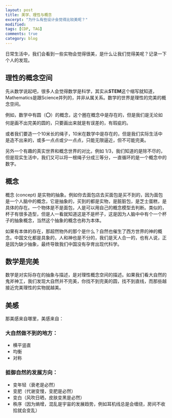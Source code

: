 ```yaml
---
layout: post
title: 美学、理性与概念
excerpt: "为什么有些设计会觉得比较美呢？"
modified: 
tags: [CDP, TAG]
comments: true
category: blog
---
```




日常生活中，我们会看到一些实物会觉得很美，是什么让我们觉得美呢？记录一下个人的发现。



## 理性的概念空间

先从数学说起吧，很多人会觉得数学是科学，其实从**STEM**这个缩写就知道，Mathematics是跟Science并列的，并非从属关系。数学的世界是理性的完美的概念空间。

例如，数学中有圆（⭕️）的概念，这个圈在概念中是存在的，但是我们是无论如何是画不出完美的圆的，只要画出来就是有误差的，有瑕疵的。

或者我们要造一个10米长的绳子，10米在数学中是存在的，但是我们实际生活中是造不出来的，或多一点点或少一点点，只能无限逼近，但不可能完美。



另外一个有趣的真实世界和概念世界的对比，例如 1/3，我们知道的是除不尽的，但是现实生活中，我们又可以将一根绳子分成三等分，一直循环的是一个概念中的数字。



## 概念

概念 (concept) 是实物的抽象。例如你去面包店去买面包是买不到的，因为面包是一个人脑中的概念，它是抽象的，买到的都是实物，是脏脏包，是芝士蛋糕，是具体的存在。一个物体是不是面包，人是可以用自己的概念模型去判断。类似的，杯子有很多造型，但是人一看就知道这是不是杯子，这是因为人脑中中有个一个杯子的抽象概念，当然这个抽象的概念也称为本体。

如果有本体的存在，那超然物外的那个是什么？自然也催生了西方世界的神的概念。中国文化都是具象的，人和神也是不分的，我们是天人合一的，也有人说，正是因为缺少抽象，最终导致我们中国没有孕育出现代科学。



## 数学是完美

数学是对实际存在的抽象与描述，是对理性概念空间的描述。如果我们看大自然的鬼斧神工，我们发现大自然并不完美，你找不到完美的圆，找不到直线，而那些越接近完美理性的实物就越美。



## 美感

那美感来自哪里，美感来自：



### 大自然做不到的地方：

- 横平竖直
- 均衡
- 对称



### 抵御自然的发展方向：

- 变年轻（衰老是必然）
- 变肥（代谢变慢，变肥是必然）
- 变白（风吹日晒，皮肤变黑是必然）
- 秩序（因为熵增，混乱是宇宙的发展趋势，例如耳机线总是会缠绕，房间不收拾就会变乱）

